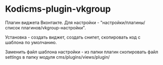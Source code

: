 ﻿Kodicms-plugin-vkgroup
======================

Плагин виджета Вконтакте.
Для настройки - "настройки/плагины/список плагинов/vkgroup-настройки".

Установка - создать виджет, создать снипет, скопировать код с шаблона по умолчанию.

Заменить файл шаблона настройки - из папки плагин скопировать файл settings в папку модуля cms/plugins/views/plugin/